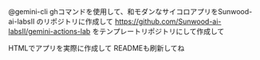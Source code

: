 @gemini-cli ghコマンドを使用して、和モダンなサイコロアプリをSunwood-ai-labsII のリポジトリに作成して
https://github.com/Sunwood-ai-labsII/gemini-actions-lab
をテンプレートリポジトリにして作成して

HTMLでアプリを実際に作成して
READMEも刷新してね
